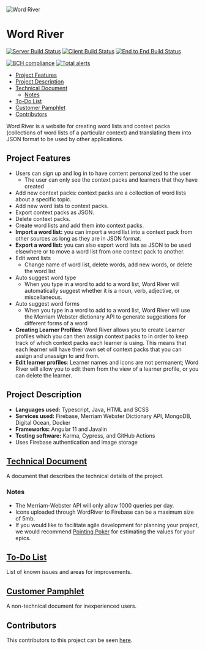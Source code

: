 ![Word River](/logo-top.png)
# Word River <!-- omit in toc -->

[![Server Build Status](../../actions/workflows/server.yml/badge.svg)](../../actions/workflows/server.yml)
[![Client Build Status](../../actions/workflows/client.yaml/badge.svg)](../../actions/workflows/client.yaml)
[![End to End Build Status](../../actions/workflows/e2e.yaml/badge.svg)](../../actions/workflows/e2e.yaml)

[![BCH compliance](https://bettercodehub.com/edge/badge/UMM-CSci-3601-S21/it-3-vibing-cats?branch=main)](https://bettercodehub.com/)
[![Total alerts](https://img.shields.io/lgtm/alerts/g/UMM-CSci-3601-S21/it-3-vibing-cats.svg?logo=lgtm&logoWidth=18)](https://lgtm.com/projects/g/UMM-CSci-3601-S21/it-3-vibing-cats/alerts/)
- [Project Features](#project-features)
- [Project Description](#project-description)
- [Technical Document](#technical-document)
  - [Notes](#notes)
- [To-Do List](#to-do-list)
- [Customer Pamphlet](#customer-pamphlet)
- [Contributors](#contributors)

Word River is a website for creating word lists and context packs (collections of word lists of a particular context) and translating them into JSON format to be used by other applications.
## Project Features
* Users can sign up and log in to have content personalized to the user
  * The user can only see the context packs and learners that they have created
* Add new context packs: context packs are a collection of word lists about a specific topic.
* Add new word lists to context packs.
* Export context packs as JSON.
* Delete context packs.
* Create word lists and add them into context packs.
* **Import a word list:** you can import a word list into a context pack from other sources as long as they are in JSON format.
* **Export a word list:** you can also export word lists as JSON to be used elsewhere or to move a word list from one context pack to another.
* Edit word lists
  * Change name of word list, delete words, add new words, or delete the word list
* Auto suggest word type
  * When you type in a word to add to a word list, Word River will automatically suggest whether it is a noun, verb, adjective, or miscellaneous.
* Auto suggest word forms
  * When you type in a word to add to a word list, Word River will use the Merriam Webster dictionary API to generate suggestions for different forms of a word
* **Creating Learner Profiles**: Word River allows you to create Learner profiles which you can then assign context packs to in order to keep track of which context packs each learner is using. This means that each learner will have their own set of context packs that you can assign and unassign to and from.
* **Edit learner profiles**: Learner names and icons are not permanent; Word River will allow you to edit them from the view of a learner profile, or you can delete the learner.

## Project Description
* **Languages used:** Typescript, Java, HTML and SCSS
* **Services used:** Firebase, Merriam Webster Dictionary API, MongoDB, Digital Ocean, Docker
* **Frameworks:** Angular 11 and Javalin
* **Testing software:** Karma, Cypress, and GitHub Actions
* Uses Firebase authentication and image storage 


## [Technical Document](DEPLOYMENT.md)

A document that describes the technical details of the project.
### Notes
* The Merriam-Webster API will only allow 1000 queries per day.
* Icons uploaded through WordRiver to Firebase can be a maximum size of 5mb.
* If you would like to facilitate agile development for planning your project, we would recommend [Pointing Poker](https://www.pointingpoker.com) for estimating the values for your epics.

## [To-Do List](TO-DO-LIST.md)

List of known issues and areas for improvements.

## [Customer Pamphlet](brochure.pdf)

A non-technical document for inexperienced users.

## Contributors

This contributors to this project can be seen [here](../../graphs/contributors).
